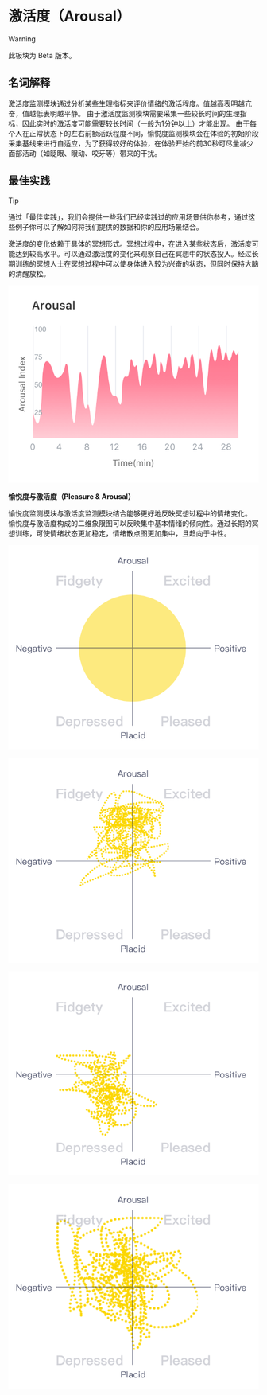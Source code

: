 # 激活度（Arousal）

> [!WARNING]
> 此板块为 Beta 版本。

## 名词解释
激活度监测模块通过分析某些生理指标来评价情绪的激活程度。值越高表明越亢奋，值越低表明越平静。
由于激活度监测模块需要采集一些较长时间的生理指标，因此实时的激活度可能需要较长时间（一般为1分钟以上）才能出现。
由于每个人在正常状态下的左右前额活跃程度不同，愉悦度监测模块会在体验的初始阶段采集基线来进行自适应，为了获得较好的体验，在体验开始的前30秒可尽量减少面部活动（如眨眼、眼动、咬牙等）带来的干扰。

## 最佳实践
> [!TIP]
> 通过「最佳实践」，我们会提供一些我们已经实践过的应用场景供你参考，通过这些例子你可以了解如何将我们提供的数据和你的应用场景结合。

激活度的变化依赖于具体的冥想形式。冥想过程中，在进入某些状态后，激活度可能达到较高水平。可以通过激活度的变化来观察自己在冥想中的状态投入。经过长期训练的冥想人士在冥想过程中可以使身体进入较为兴奋的状态，但同时保持大脑的清醒放松。
 
![冥想中进入某些状态后激活度的变化（激活度主要体现在某一段保持较高水平）](media/%E5%86%A5%E6%83%B3%E4%B8%AD%E8%BF%9B%E5%85%A5%E6%9F%90%E4%BA%9B%E7%8A%B6%E6%80%81%E5%90%8E%E6%BF%80%E6%B4%BB%E5%BA%A6%E7%9A%84%E5%8F%98%E5%8C%96%EF%BC%88%E6%BF%80%E6%B4%BB%E5%BA%A6%E4%B8%BB%E8%A6%81%E4%BD%93%E7%8E%B0%E5%9C%A8%E6%9F%90%E4%B8%80%E6%AE%B5%E4%BF%9D%E6%8C%81%E8%BE%83%E9%AB%98%E6%B0%B4%E5%B9%B3%EF%BC%89.png)


**愉悦度与激活度（Pleasure & Arousal）**

愉悦度监测模块与激活度监测模块结合能够更好地反映冥想过程中的情绪变化。
愉悦度与激活度构成的二维象限图可以反映集中基本情绪的倾向性。通过长期的冥想训练，可使情绪状态更加稳定，情绪散点图更加集中，且趋向于中性。

![情绪二维图](media/%E6%83%85%E7%BB%AA%E4%BA%8C%E7%BB%B4%E5%9B%BE.png)

![情绪分布较集中的情绪散点图（偏中性）](media/%E6%83%85%E7%BB%AA%E5%88%86%E5%B8%83%E8%BE%83%E9%9B%86%E4%B8%AD%E7%9A%84%E6%83%85%E7%BB%AA%E6%95%A3%E7%82%B9%E5%9B%BE%EF%BC%88%E5%8F%B3%E5%9B%BE%E5%81%8F%E4%B8%AD%E6%80%A7%EF%BC%89.png)


![情绪分布较集中的情绪散点图（偏消极）](media/%E6%83%85%E7%BB%AA%E5%88%86%E5%B8%83%E8%BE%83%E9%9B%86%E4%B8%AD%E7%9A%84%E6%83%85%E7%BB%AA%E6%95%A3%E7%82%B9%E5%9B%BE%EF%BC%88%E5%B7%A6%E5%9B%BE%E5%81%8F%E6%B6%88%E6%9E%81%EF%BC%89.png)


![情绪波动较大的情绪散点图](media/%E6%83%85%E7%BB%AA%E6%B3%A2%E5%8A%A8%E8%BE%83%E5%A4%A7%E7%9A%84%E6%83%85%E7%BB%AA%E6%95%A3%E7%82%B9%E5%9B%BE%EF%BC%88%E4%B8%BB%E8%A6%81%E5%BC%BA%E8%B0%83%E5%88%86%E5%B8%83%E8%BE%83%E6%95%A3%EF%BC%89.png)

